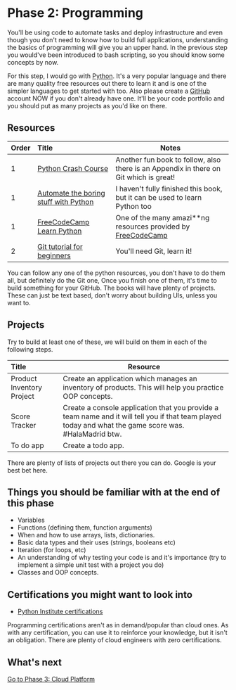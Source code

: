 # Phase 2: Programming

You'll be using code to automate tasks and deploy infrastructure and even though you don't need to know how to build full applications, understanding the basics of programming will give you an upper hand. In the previous step you would've been introduced to bash scripting, so you should know some concepts by now.

For this step, I would go with [Python](https://www.python.org/). It's a very popular language and there are many quality free resources out there to learn it and is one of the simpler languages to get started with too. Also please create a [GitHub](https://github.com/) account NOW if you don't already have one. It'll be your code portfolio and you should put as many projects as you'd like on there.

## Resources

| Order | Title                                                                        | Notes                                                                                       |
| :---- | :--------------------------------------------------------------------------- | ------------------------------------------------------------------------------------------- |
| 1     | [Python Crash Course](https://ehmatthes.github.io/pcc/)                      | Another fun book to follow, also there is an Appendix in there on Git which is great!       |
| 1     | [Automate the boring stuff with Python](https://automatetheboringstuff.com/) | I haven't fully finished this book, but it can be used to learn Python too                  |
| 1     | [FreeCodeCamp Learn Python](https://www.youtube.com/watch?v=rfscVS0vtbw)     | One of the many amazi**ng resources provided by [FreeCodeCamp](https://www.freecodecamp.org/) |
| 2     | [Git tutorial for beginners](https://www.youtube.com/watch?v=8JJ101D3knE)    | You'll need Git, learn it!                                                                  |**

You can follow any one of the python resources, you don't have to do them all, but definitely do the Git one, Once you finish one of them, it's time to build something for your GitHub. The books will have plenty of projects. These can just be text based, don't worry about building UIs, unless you want to.

## Projects

Try to build at least one of these, we will build on them in each of the following steps.

 | Title                     | Resource                                                                                                                                               |
 | :------------------------ | ------------------------------------------------------------------------------------------------------------------------------------------------------ |
 | Product Inventory Project | Create an application which manages an inventory of products. This will help you practice OOP concepts.                                                |
 | Score Tracker             | Create a console application that you provide a team name and it will tell you if that team played today and what the game score was. #HalaMadrid btw. |
 | To do app                 | Create a todo app.                                                                                                                                     |

 There are plenty of lists of projects out there you can do. Google is your best bet here.

## Things you should be familiar with at the end of this phase

- Variables
- Functions (defining them, function arguments)
- When and how to use arrays, lists, dictionaries.
- Basic data types and their uses (strings, booleans etc)
- Iteration (for loops, etc)
- An understanding of why testing your code is and it's importance (try to implement a simple unit test with a project you do)
- Classes and OOP concepts.

## Certifications you might want to look into

- [Python Institute certifications](https://pythoninstitute.org/certification/)

Programming certifications aren't as in demand/popular than cloud ones. As with any certification, you can use it to reinforce your knowledge, but it isn't an obligation. There are plenty of cloud engineers with zero certifications.

## What's next

[Go to Phase 3: Cloud Platform](../phase3/README.md)
